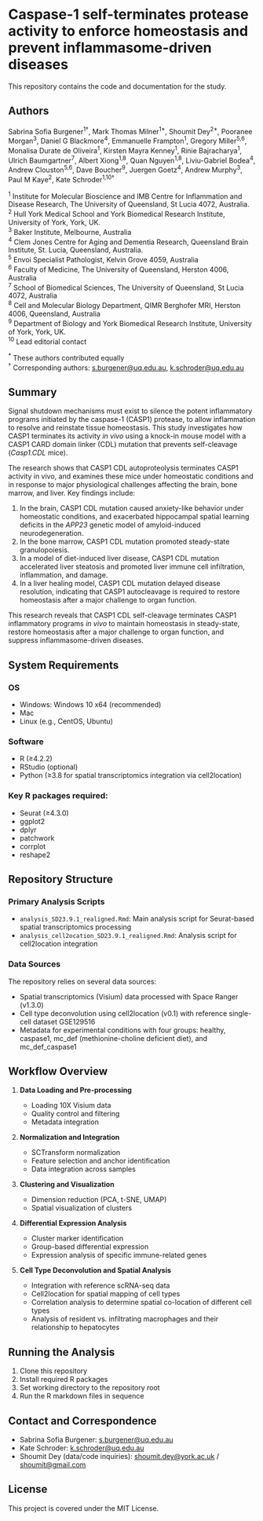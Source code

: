 # Caspase-1 self-terminates protease activity to enforce homeostasis and prevent inflammasome-driven diseases

This repository contains the code and documentation for the study.

## Authors
Sabrina Sofia Burgener<sup>1†</sup>, Mark Thomas Milner<sup>1*</sup>, Shoumit Dey<sup>2*</sup>, Pooranee Morgan<sup>3</sup>, Daniel G Blackmore<sup>4</sup>, Emmanuelle Frampton<sup>1</sup>, Gregory Miller<sup>5,6</sup>, Monalisa Durate de Oliveira<sup>1</sup>, Kirsten Mayra Kenney<sup>1</sup>, Rinie Bajracharya<sup>1</sup>, Ulrich Baumgartner<sup>7</sup>, Albert Xiong<sup>1,8</sup>, Quan Nguyen<sup>1,8</sup>, Liviu-Gabriel Bodea<sup>4</sup>, Andrew Clouston<sup>5,6</sup>, Dave Boucher<sup>9</sup>, Juergen Goetz<sup>4</sup>, Andrew Murphy<sup>3</sup>, Paul M Kaye<sup>2</sup>, Kate Schroder<sup>1,10†</sup>

<sup>1</sup> Institute for Molecular Bioscience and IMB Centre for Inflammation and Disease Research, The University of Queensland, St Lucia 4072, Australia.  
<sup>2</sup> Hull York Medical School and York Biomedical Research Institute, University of York, York, UK.  
<sup>3</sup> Baker Institute, Melbourne, Australia  
<sup>4</sup> Clem Jones Centre for Aging and Dementia Research, Queensland Brain Institute, St. Lucia, Queensland, Australia.  
<sup>5</sup> Envoi Specialist Pathologist, Kelvin Grove 4059, Australia  
<sup>6</sup> Faculty of Medicine, The University of Queensland, Herston 4006, Australia  
<sup>7</sup> School of Biomedical Sciences, The University of Queensland, St Lucia 4072, Australia  
<sup>8</sup> Cell and Molecular Biology Department, QIMR Berghofer MRI, Herston 4006, Queensland, Australia  
<sup>9</sup> Department of Biology and York Biomedical Research Institute, University of York, York, UK.  
<sup>10</sup> Lead editorial contact  

<sup>*</sup> These authors contributed equally  
<sup>†</sup> Corresponding authors: s.burgener@uq.edu.au, k.schroder@uq.edu.au

## Summary

Signal shutdown mechanisms must exist to silence the potent inflammatory programs initiated by the caspase-1 (CASP1) protease, to allow inflammation to resolve and reinstate tissue homeostasis. This study investigates how CASP1 terminates its activity *in vivo* using a knock-in mouse model with a CASP1 CARD domain linker (CDL) mutation that prevents self-cleavage (*Casp1.CDL* mice). 

The research shows that CASP1 CDL autoproteolysis terminates CASP1 activity in vivo, and examines these mice under homeostatic conditions and in response to major physiological challenges affecting the brain, bone marrow, and liver. Key findings include:

1. In the brain, CASP1 CDL mutation caused anxiety-like behavior under homeostatic conditions, and exacerbated hippocampal spatial learning deficits in the *APP23* genetic model of amyloid-induced neurodegeneration.
2. In the bone marrow, CASP1 CDL mutation promoted steady-state granulopoiesis.
3. In a model of diet-induced liver disease, CASP1 CDL mutation accelerated liver steatosis and promoted liver immune cell infiltration, inflammation, and damage.
4. In a liver healing model, CASP1 CDL mutation delayed disease resolution, indicating that CASP1 autocleavage is required to restore homeostasis after a major challenge to organ function.

This research reveals that CASP1 CDL self-cleavage terminates CASP1 inflammatory programs *in vivo* to maintain homeostasis in steady-state, restore homeostasis after a major challenge to organ function, and suppress inflammasome-driven diseases.

## System Requirements

### OS
- Windows: Windows 10 x64 (recommended)
- Mac
- Linux (e.g., CentOS, Ubuntu)

### Software
- R (≥4.2.2)
- RStudio (optional)
- Python (≥3.8 for spatial transcriptomics integration via cell2location)

### Key R packages required:
- Seurat (≥4.3.0)
- ggplot2
- dplyr
- patchwork
- corrplot
- reshape2

## Repository Structure

### Primary Analysis Scripts

- `analysis_SD23.9.1_realigned.Rmd`: Main analysis script for Seurat-based spatial transcriptomics processing
- `analysis_cell2ocation_SD23.9.1_realigned.Rmd`: Analysis script for cell2location integration

### Data Sources

The repository relies on several data sources:
- Spatial transcriptomics (Visium) data processed with Space Ranger (v1.3.0)
- Cell type deconvolution using cell2location (v0.1) with reference single-cell dataset GSE129516
- Metadata for experimental conditions with four groups: healthy, caspase1, mc_def (methionine-choline deficient diet), and mc_def_caspase1

## Workflow Overview

1. **Data Loading and Pre-processing**
   - Loading 10X Visium data
   - Quality control and filtering
   - Metadata integration

2. **Normalization and Integration**
   - SCTransform normalization
   - Feature selection and anchor identification
   - Data integration across samples

3. **Clustering and Visualization**
   - Dimension reduction (PCA, t-SNE, UMAP)
   - Spatial visualization of clusters

4. **Differential Expression Analysis**
   - Cluster marker identification
   - Group-based differential expression
   - Expression analysis of specific immune-related genes

5. **Cell Type Deconvolution and Spatial Analysis**
   - Integration with reference scRNA-seq data
   - Cell2location for spatial mapping of cell types
   - Correlation analysis to determine spatial co-location of different cell types
   - Analysis of resident vs. infiltrating macrophages and their relationship to hepatocytes

## Running the Analysis

1. Clone this repository
2. Install required R packages
3. Set working directory to the repository root
4. Run the R markdown files in sequence

## Contact and Correspondence
- Sabrina Sofia Burgener: s.burgener@uq.edu.au
- Kate Schroder: k.schroder@uq.edu.au
- Shoumit Dey (data/code inquiries): shoumit.dey@york.ac.uk / shoumit@gmail.com

## License
This project is covered under the MIT License.

